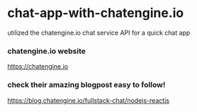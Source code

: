 # chat-app-with-chatengine.io
utilized the chatengine.io chat service API for a quick chat app 

### chatengine.io website
https://chatengine.io

### check their amazing blogpost easy to follow!
https://blog.chatengine.io/fullstack-chat/nodejs-reactjs
